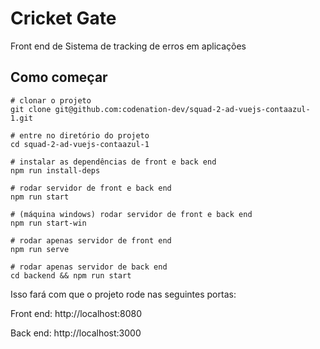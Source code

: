 # Cricket Gate

Front end de Sistema de tracking de erros em aplicações

## Como começar

```
# clonar o projeto
git clone git@github.com:codenation-dev/squad-2-ad-vuejs-contaazul-1.git

# entre no diretório do projeto
cd squad-2-ad-vuejs-contaazul-1

# instalar as dependências de front e back end
npm run install-deps

# rodar servidor de front e back end
npm run start

# (máquina windows) rodar servidor de front e back end
npm run start-win

# rodar apenas servidor de front end
npm run serve

# rodar apenas servidor de back end
cd backend && npm run start

```

Isso fará com que o projeto rode nas seguintes portas:

Front end: http://localhost:8080

Back end: http://localhost:3000
